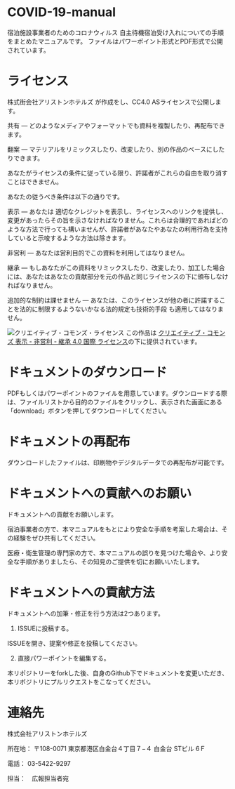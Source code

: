 # COVID-19-manual

宿泊施設事業者のためのコロナウィルス 自主待機宿泊受け入れについての手順をまとめたマニュアルです。
ファイルはパワーポイント形式とPDF形式で公開されています。


# ライセンス

株式街会社アリストンホテルズ が作成をし、CC4.0 ASライセンスで公開します。

共有 — どのようなメディアやフォーマットでも資料を複製したり、再配布できます。

翻案 — マテリアルをリミックスしたり、改変したり、別の作品のベースにしたりできます。

あなたがライセンスの条件に従っている限り、許諾者がこれらの自由を取り消すことはできません。

あなたの従うべき条件は以下の通りです。

表示 — あなたは 適切なクレジットを表示し、ライセンスへのリンクを提供し、変更があったらその旨を示さなければなりません。これらは合理的であればどのような方法で行っても構いませんが、許諾者があなたやあなたの利用行為を支持していると示唆するような方法は除きます。

非営利 — あなたは営利目的でこの資料を利用してはなりません。

継承 — もしあなたがこの資料をリミックスしたり、改変したり、加工した場合には、あなたはあなたの貢献部分を元の作品と同じライセンスの下に頒布しなければなりません。

追加的な制約は課せません — あなたは、このライセンスが他の者に許諾することを法的に制限するようないかなる法的規定も技術的手段 も適用してはなりません。

![クリエイティブ・コモンズ・ライセンス](https://i.creativecommons.org/l/by-nc-sa/4.0/88x31.png "サンプル")
この作品は [クリエイティブ・コモンズ 表示 - 非営利 - 継承 4.0 国際 ライセンス](http://creativecommons.org/licenses/by-nc-sa/4.0/)の下に提供されています。

# ドキュメントのダウンロード

PDFもしくはパワーポイントのファイルを用意しています。ダウンロードする際は、ファイルリストから目的のファイルをクリックし、表示された画面にある「download」ボタンを押してダウンロードしてください。

# ドキュメントの再配布

ダウンロードしたファイルは、印刷物やデジタルデータでの再配布が可能です。

# ドキュメントへの貢献へのお願い

ドキュメントへの貢献をお願いします。

宿泊事業者の方で、本マニュアルをもとにより安全な手順を考案した場合は、その経験をぜひ共有してください。

医療・衛生管理の専門家の方で、本マニュアルの誤りを見つけた場合や、より安全な手順がありましたら、その知見のご提供を切にお願いいたします。

# ドキュメントへの貢献方法

ドキュメントへの加筆・修正を行う方法は2つあります。

1. ISSUEに投稿する。

ISSUEを開き、提案や修正を投稿してください。

2. 直接パワーポイントを編集する。

本リポジトリーをforkした後、自身のGithub下でドキュメントを変更いただき、本リポジトリにプルリクエストをこなってください。

# 連絡先

株式会社アリストンホテルズ

所在地： 〒108-0071 東京都港区白金台４丁目７−４ 白金台 STビル 6Ｆ

電話： 03-5422-9297

担当：　広報担当者宛
